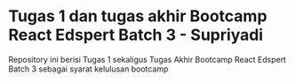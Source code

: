 # Tugas 1 dan tugas akhir Bootcamp React Edspert Batch 3 - Supriyadi

Repository ini berisi Tugas 1 sekaligus Tugas Akhir Bootcamp React Edspert Batch 3 sebagai syarat kelulusan bootcamp